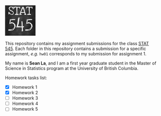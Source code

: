 ![STAT 545 logo](/res/stat545-logo-s.png)

This repository contains my assignment submissions for the class [STAT 545](https://stat545.stat.ubc.ca).
Each folder in this repository contains a submission for a specific assignment, _e.g._ `hw01` corresponds to my submission for assignment 1.

My name is **Sean La**, and I am a first year graduate student in the Master of Science in Statistics program at the University of British Columbia.

Homework tasks list:
* [x] Homework 1
* [x] Homework 2
* [ ] Homework 3
* [ ] Homework 4
* [ ] Homework 5
